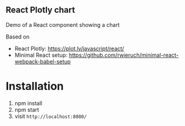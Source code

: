 ## React Plotly chart

Demo of a React component showing a chart

Based on
- React Plotly: https://plot.ly/javascript/react/
- Minimal React setup: https://github.com/rwieruch/minimal-react-webpack-babel-setup

# Installation

1. npm install
2. npm start
3. visit `http://localhost:8080/`
